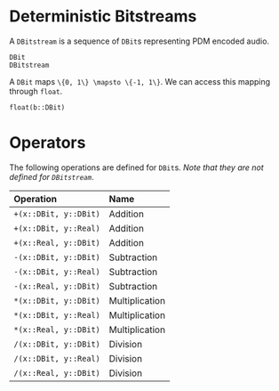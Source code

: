 # Deterministic Bitstreams

A `DBitstream` is a sequence of `DBit`s representing PDM encoded audio.

```@docs
DBit
DBitstream
```

A `DBit` maps `` \{0, 1\} \mapsto \{-1, 1\} ``. We can access this mapping through `float`.

```@docs
float(b::DBit)
```

# Operators

The following operations are defined for `DBit`s. _Note that they are not defined for `DBitstream`_.

| Operation               | Name                |
| :---------------------- | :------------------ |
| `+(x::DBit, y::DBit)`   | Addition            |
| `+(x::DBit, y::Real)`   | Addition            |
| `+(x::Real, y::DBit)`   | Addition            |
| `-(x::DBit, y::DBit)`   | Subtraction         |
| `-(x::DBit, y::Real)`   | Subtraction         |
| `-(x::Real, y::DBit)`   | Subtraction         |
| `*(x::DBit, y::DBit)`   | Multiplication      |
| `*(x::DBit, y::Real)`   | Multiplication      |
| `*(x::Real, y::DBit)`   | Multiplication      |
| `/(x::DBit, y::DBit)`   | Division            |
| `/(x::DBit, y::Real)`   | Division            |
| `/(x::Real, y::DBit)`   | Division            |
